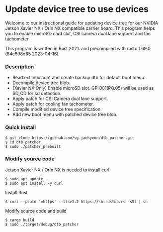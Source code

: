 # Update device tree to use devices

Welcome to our instructional guide for updating device tree for our NVIDIA Jetson Xavier NX / Orin NX compatible carrier board. This program helps you to enable microSD card slot, CSI camera dual lane support and fan tachometer.

This program is written in Rust 2021.
and precompiled with rustc 1.69.0 (84c898d65 2023-04-16)

### Description

* Read extlinux.conf and create backup dtb for default boot menu.
* Decompile device tree blob.
* (Xavier NX Only) Enable microSD slot. GPIO01(PQ.05) will be used as SD_CD for sd detection.
* Apply patch for CSI Camera dual lane support.
* Apply patch for cooling fan tachometer.
* Compile modified device tree specification.
* Add new boot menu with patched device tree blob.

### Quick install

```
$ git clone https://github.com/sg-jaehyeon/dtb_patcher.git
$ cd dtb_patcher
$ sudo ./patcher_prebuilt
```

### Modify source code

Jetson Xavier NX / Orin NX is needed to install curl

```
$ sudo apt update
$ sudo apt install -y curl
```

Install Rust

```
$ curl --proto '=https' --tlsv1.2 https://sh.rustup.rs -sSf | sh
```

Modify source code and build

```
$ cargo build
$ sudo ./target/debug/dtb_patcher
```

